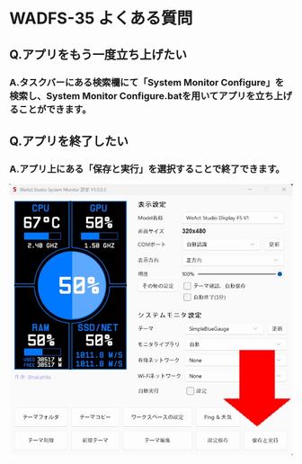 # WADFS-35 よくある質問

## Q.アプリをもう一度立ち上げたい

### A.タスクバーにある検索欄にて「System Monitor Configure」を検索し、System Monitor Configure.batを用いてアプリを立ち上げることができます。




## Q.アプリを終了したい

### A.アプリ上にある「保存と実行」を選択することで終了できます。
![](img/appDrop.png)
